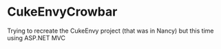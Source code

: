 CukeEnvyCrowbar
===============

Trying to recreate the CukeEnvy project (that was in Nancy) but this time using ASP.NET MVC
